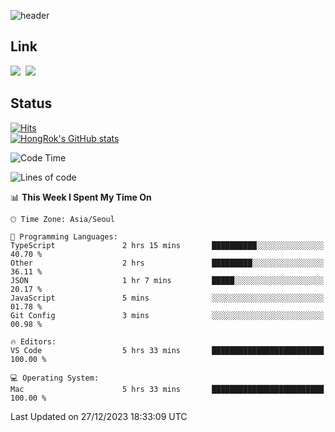 ![header](https://capsule-render.vercel.app/api?type=waving&color=065ac9&height=300&section=header&text=HongRok%20K.&fontSize=80&animation=fadeIn&fontColor=FFFFFF&fontAlignY=45)

## Link
<a href="https://instagram.com/_hongrok"><img src="https://img.shields.io/badge/Instagram-E4405F?style=for-the-badge&logo=Instagram&logoColor=white"/></a>&nbsp;
<img src="https://img.shields.io/badge/HongRok @hlog2e-5865F2?style=for-the-badge&logo=Discord&logoColor=white"/>&nbsp;

## Status
[![Hits](https://hits.seeyoufarm.com/api/count/incr/badge.svg?url=https%3A%2F%2Fgithub.com%2Fhlog2e&count_bg=%2358CAFB&title_bg=%23555555&icon=&icon_color=%23E7E7E7&title=hits&edge_flat=false)](https://hits.seeyoufarm.com)<br/>
[![HongRok's GitHub stats](https://github-readme-stats.vercel.app/api?username=hlog2e)](https://github.com/anuraghazra/github-readme-stats)
<!--START_SECTION:waka-->
![Code Time](http://img.shields.io/badge/Code%20Time-525%20hrs%2043%20mins-blue)

![Lines of code](https://img.shields.io/badge/From%20Hello%20World%20I%27ve%20Written-483.6%20thousand%20lines%20of%20code-blue)

📊 **This Week I Spent My Time On** 

```text
🕑︎ Time Zone: Asia/Seoul

💬 Programming Languages: 
TypeScript               2 hrs 15 mins       ██████████░░░░░░░░░░░░░░░   40.70 % 
Other                    2 hrs               █████████░░░░░░░░░░░░░░░░   36.11 % 
JSON                     1 hr 7 mins         █████░░░░░░░░░░░░░░░░░░░░   20.17 % 
JavaScript               5 mins              ░░░░░░░░░░░░░░░░░░░░░░░░░   01.78 % 
Git Config               3 mins              ░░░░░░░░░░░░░░░░░░░░░░░░░   00.98 % 

🔥 Editors: 
VS Code                  5 hrs 33 mins       █████████████████████████   100.00 % 

💻 Operating System: 
Mac                      5 hrs 33 mins       █████████████████████████   100.00 % 
```


 Last Updated on 27/12/2023 18:33:09 UTC
<!--END_SECTION:waka-->

